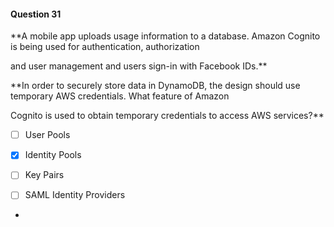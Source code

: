 #### Question  31


**A mobile app uploads usage information to a database. Amazon Cognito is being used for authentication, authorization

and user management and users sign-in with Facebook IDs.**


**In order to securely store data in DynamoDB, the design should use temporary AWS credentials. What feature of Amazon

Cognito is used to obtain temporary credentials to access AWS services?**


- [ ] User Pools


- [x] Identity Pools


- [ ] Key Pairs


- [ ] SAML Identity Providers


*